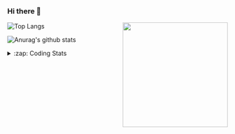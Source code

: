 ### Hi there 👋

<!--
**tao8687/tao8687** is a ✨ _special_ ✨ repository because its `README.md` (this file) appears on your GitHub profile.

Here are some ideas to get you started:

- 🔭 I’m currently working on ...
- 🌱 I’m currently learning ...
- 👯 I’m looking to collaborate on ...
- 🤔 I’m looking for help with ...
- 💬 Ask me about ...
- 📫 How to reach me: ...
- 😄 Pronouns: ...
- ⚡ Fun fact: ...
-->

<img align='right' src="https://media.giphy.com/media/M9gbBd9nbDrOTu1Mqx/giphy.gif" width="240">

  
![Top Langs](https://github-readme-stats.vercel.app/api/top-langs/?username=tao8687&layout=compact&title_color=23238E&text_color=A67D3D)

![Anurag's github stats](https://github-readme-stats.vercel.app/api?username=tao8687&show_icons=true&&text_color=A67D3D&title_color=23238E&show_icons=false&count_private=true&hide=stars)

<details>
  <summary>:zap: Coding Stats</summary>
  <br>
    
<!--START_SECTION:waka-->

```txt
From: 19 July 2025 - To: 26 July 2025

XML               2 hrs 26 mins   █████▓░░░░░░░░░░░░░░░░░░░   22.49 %
Bash              1 hr 57 mins    ████▓░░░░░░░░░░░░░░░░░░░░   18.03 %
Markdown          1 hr 15 mins    ███░░░░░░░░░░░░░░░░░░░░░░   11.56 %
YAML              1 hr 14 mins    ███░░░░░░░░░░░░░░░░░░░░░░   11.42 %
C++               56 mins         ██▒░░░░░░░░░░░░░░░░░░░░░░   08.69 %
```

<!--END_SECTION:waka-->
</details>
